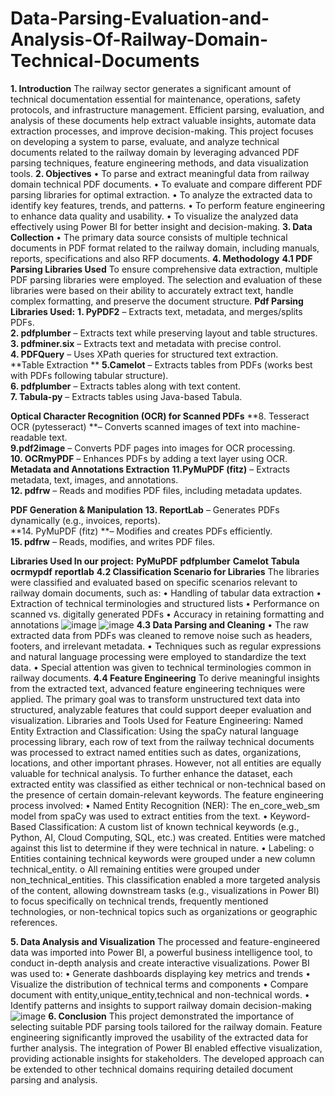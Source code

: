 # Data-Parsing-Evaluation-and-Analysis-Of-Railway-Domain-Technical-Documents
**1. Introduction**
The railway sector generates a significant amount of technical documentation essential for maintenance, operations, safety protocols, and infrastructure management. Efficient parsing, evaluation, and analysis of these documents help extract valuable insights, automate data extraction processes, and improve decision-making.
This project focuses on developing a system to parse, evaluate, and analyze technical documents related to the railway domain by leveraging advanced PDF parsing techniques, feature engineering methods, and data visualization tools.
**2. Objectives**
•	To parse and extract meaningful data from railway domain technical PDF documents.
•	To evaluate and compare different PDF parsing libraries for optimal extraction.
•	To analyze the extracted data to identify key features, trends, and patterns.
•	To perform feature engineering to enhance data quality and usability.
•	To visualize the analyzed data effectively using Power BI for better insight and decision-making.
**3. Data Collection**
•	The primary data source consists of multiple technical documents in PDF format related to the railway domain, including manuals, reports, specifications and also RFP documents.
**4. Methodology**
**4.1 PDF Parsing Libraries Used**
To ensure comprehensive data extraction, multiple PDF parsing libraries were employed. The selection and evaluation of these libraries were based on their ability to accurately extract text, handle complex formatting, and preserve the document structure.
**Pdf Parsing Libraries Used:**
**1. PyPDF2** – Extracts text, metadata, and merges/splits PDFs.  
**2. pdfplumber** – Extracts text while preserving layout and table structures.  
**3. pdfminer.six** – Extracts text and metadata with precise control.  
**4. PDFQuery** – Uses XPath queries for structured text extraction.  
**Table Extraction **
**5.Camelot** – Extracts tables from PDFs (works best with PDFs following tabular structure).  
**6. pdfplumber** – Extracts tables along with text content.  
**7. Tabula-py** – Extracts tables using Java-based Tabula.  

**Optical Character Recognition (OCR) for Scanned PDFs**
**8. Tesseract OCR (pytesseract) **– Converts scanned images of text into machine-readable text.  
**9.pdf2image** – Converts PDF pages into images for OCR processing.  
**10. OCRmyPDF** – Enhances PDFs by adding a text layer using OCR. 
**Metadata and Annotations Extraction**
**11.PyMuPDF (fitz)** – Extracts metadata, text, images, and annotations.  
**12. pdfrw** – Reads and modifies PDF files, including metadata updates.  

**PDF Generation & Manipulation**
**13. ReportLab** – Generates PDFs dynamically (e.g., invoices, reports).  
**14. PyMuPDF (fitz) **– Modifies and creates PDFs efficiently.  
**15. pdfrw** – Reads, modifies, and writes PDF files. 
 
**Libraries Used In our project:**
**PyMuPDF**
**pdfplumber**
**Camelot**
**Tabula**
**ocrmypdf**
**reportlab**
**4.2 Classification Scenario for Libraries**
The libraries were classified and evaluated based on specific scenarios relevant to railway domain documents, such as:
•	Handling of tabular data extraction
•	Extraction of technical terminologies and structured lists
•	Performance on scanned vs. digitally generated PDFs
•	Accuracy in retaining formatting and annotations
![image](https://github.com/user-attachments/assets/45519819-bd21-4901-8b24-46e1a42aed00)
![image](https://github.com/user-attachments/assets/5a623def-afec-4f6a-a235-aa02f75f5ca0)
**4.3 Data Parsing and Cleaning**
•	The raw extracted data from PDFs was cleaned to remove noise such as headers, footers, and irrelevant metadata.
•	Techniques such as regular expressions and natural language processing were employed to standardize the text data.
•	Special attention was given to technical terminologies common in railway documents.
**4.4 Feature Engineering**
To derive meaningful insights from the extracted text, advanced feature engineering techniques were applied. The primary goal was to transform unstructured text data into structured, analyzable features that could support deeper evaluation and visualization.
Libraries and Tools Used for Feature Engineering:
Named Entity Extraction and Classification:
Using the spaCy natural language processing library, each row of text from the railway technical documents was processed to extract named entities such as dates, organizations, locations, and other important phrases.
However, not all entities are equally valuable for technical analysis. To further enhance the dataset, each extracted entity was classified as either technical or non-technical based on the presence of certain domain-relevant keywords.
The feature engineering process involved:
•	Named Entity Recognition (NER): The en_core_web_sm model from spaCy was used to extract entities from the text.
•	Keyword-Based Classification: A custom list of known technical keywords (e.g., Python, AI, Cloud Computing, SQL, etc.) was created. Entities were matched against this list to determine if they were technical in nature.
•	Labeling:
o	Entities containing technical keywords were grouped under a new column technical_entity.
o	All remaining entities were grouped under non_technical_entities.
This classification enabled a more targeted analysis of the content, allowing downstream tasks (e.g., visualizations in Power BI) to focus specifically on technical trends, frequently mentioned technologies, or non-technical topics such as organizations or geographic references.

**5. Data Analysis and Visualization**
The processed and feature-engineered data was imported into Power BI, a powerful business intelligence tool, to conduct in-depth analysis and create interactive visualizations. Power BI was used to:
•	Generate dashboards displaying key metrics and trends
•	Visualize the distribution of technical terms and components
•	Compare document with entity,unique_entity,technical and non-technical words.
•	Identify patterns and insights to support railway domain decision-making
![image](https://github.com/user-attachments/assets/89bd8519-5c81-46d2-b103-fae679006179)
**6. Conclusion**
This project demonstrated the importance of selecting suitable PDF parsing tools tailored for the railway domain. Feature engineering significantly improved the usability of the extracted data for further analysis. The integration of Power BI enabled effective visualization, providing actionable insights for stakeholders. The developed approach can be extended to other technical domains requiring detailed document parsing and analysis.






